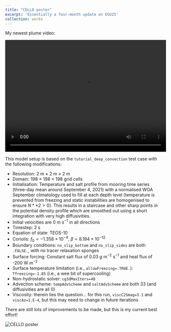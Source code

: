 ```yaml
---
title: "CELLO poster"
excerpt: 'Essentially a four-month update on EGU25'
collection: works
---
```


My newest plume video:

<video width="519" height="360" controls>
  <source src="/files/plume2D_mrb_081_T_H264_v2.mp4" type="video/mp4">
  Your browser does not support the video tag.
</video>

This model setup is based on the `tutorial_deep_convection` test case with the following modifications:
 * Resolution: $2$ m $\times$ $2$ m $\times$ $2$ m
 * Domain: $198$ $\times$ $198$ $\times$ $198$ grid cells
 * Initialisation: Temperature and salt profile from mooring time series (three-day mean around September 4, 2021) with a normalised WOA September climatology used to fill at each depth level (temperature is prevented from freezing and static instabilities are homogenised to ensure $N**2 > 0$). This results in a staircase and other sharp points in the potential density profile which are smoothed out using a short integration with very high diffusivities.
 * Initial velocities are $0$ m s$^{-1}$ in all directions 
 * Timestep: $2$ s
 * Equation of state: TEOS-10
 * Coriolis: $f_0=-1.358 \times 10^{-4}$, $\beta=8.194 \times 10^{-12}$
 * Boundary conditions: `no_slip_bottom` and `no_slip_sides` are both `.FALSE.`, with no tracer relaxation sponges
 * Surface forcing: Constant salt flux of $0.03$ g m$^{-2}$ s$^{-1}$ and heat flux of -$200$ W m$^{-2}$
 * Surface temperature limitation (i.e., `allowFreezing=.TRUE.`): `Tfreezing=-1.85` (i.e., a wee bit of supercooling)
 * Non-hydrostatic solver: `cg3dMaxIters=40` 
 * Advection scheme: `tempAdvScheme` and `saltAdvScheme` are both $33$ (and diffusivities are all $0$)
 * Viscosity: therein lies the question... for this run, `viscC2Smag=3.1` and `viscAz=1.E-4`, but this may need to change in future iterations

There are still lots of improvements to be made, but this is my current best effort!

![CELLO poster](/images/RowanBrown_EGU25_poster_final.png)